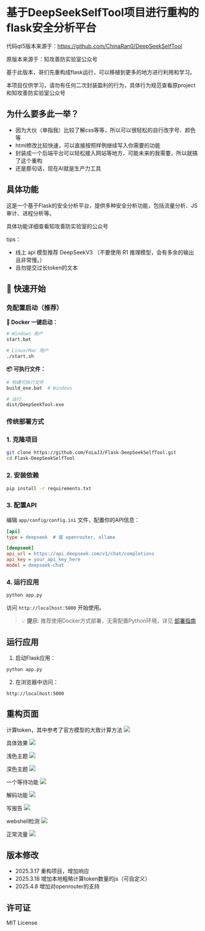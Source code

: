 # 基于DeepSeekSelfTool项目进行重构的flask安全分析平台

代码qt5版本来源于：https://github.com/ChinaRan0/DeepSeekSelfTool

原版本来源于：知攻善防实验室公众号

基于此版本，哥们先重构成flask运行，可以移植到更多的地方进行利用和学习。

本项目仅供学习，请勿有任何二次封装盈利的行为，具体行为规范查看原project和知攻善防实验室公众号

## 为什么要多此一举？
- 因为大伙（单指我）比较了解css等等，所以可以很轻松的自行改字号、颜色等
- html修改比较快速，可以直接按照样例继续写入你需要的功能
- 封装成一个后端平台可以轻松接入网站等地方，可能未来的我需要，所以就搞了这个重构
- 还是那句话，现在AI就是生产力工具


## 具体功能
这是一个基于Flask的安全分析平台，提供多种安全分析功能，包括流量分析、JS审计、进程分析等。

具体功能详细查看知攻善防实验室的公众号

tips：
- 线上 api 模型推荐 DeepSeekV3 （不要使用 R1 推理模型，会有多余的输出且非常慢。）
- 且勿提交过长token的文本
## 🚀 快速开始

### 免配置启动（推荐）

**🐳 Docker 一键启动：**
```bash
# Windows 用户
start.bat

# Linux/Mac 用户
./start.sh
```

**📦 可执行文件：**
```bash
# 构建可执行文件
build_exe.bat  # Windows

# 运行
dist/DeepSeekTool.exe
```

### 传统部署方式

### 1. 克隆项目
```bash
git clone https://github.com/FoLaJJ/Flask-DeepSeekSelfTool.git
cd Flask-DeepSeekSelfTool
```

### 2. 安装依赖
```bash
pip install -r requirements.txt
```

### 3. 配置API
编辑 `app/config/config.ini` 文件，配置你的API信息：

```ini
[api]
type = deepseek  # 或 openrouter, ollama

[deepseek]
api_url = https://api.deepseek.com/v1/chat/completions
api_key = your_api_key_here
model = deepseek-chat
```

### 4. 运行应用
```bash
python app.py
```

访问 `http://localhost:5000` 开始使用。

> 💡 **提示**: 推荐使用Docker方式部署，无需配置Python环境，详见 [部署指南](DEPLOYMENT.md)

## 运行应用

1. 启动Flask应用：
```bash
python app.py
```

2. 在浏览器中访问：
```
http://localhost:5000
```

## 重构页面
计算token，其中参考了官方模型的大致计算方法
![](MD-PNG/官方模型token用量计算.png)

具体效果
![](MD-PNG/token计算演示.png)

浅色主题
![](MD-PNG/浅色主题.png)

深色主题
![](MD-PNG/深色主题.png)

一个等待功能
![](MD-PNG/等待环节.png)

解码功能
![](MD-PNG/解码功能.png)

写报告
![](MD-PNG/写报告.png)

webshell检测
![](MD-PNG/webshell.png)

正常流量
![](MD-PNG/正常流量.png)



## 版本修改
- 2025.3.17 重构项目，增加响应
- 2025.3.18 增加本地粗略计算token数量的js（可自定义）
- 2025.4.8 增加对openrouter的支持

## 许可证

MIT License